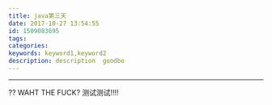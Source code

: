 ```yaml
---
title: java第三天
date: 2017-10-27 13:54:55
id: 1509083695
tags:
categories:
keywords: keyword1,keyword2
description: description  goodbo
---
```


----

?? WAHT THE FUCK?
测试测试!!!!
